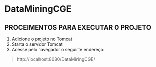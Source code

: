 # DataMiningCGE

## PROCEIMENTOS PARA EXECUTAR O PROJETO
1. Adicione o projeto no Tomcat 
1. Starta o servidor Tomcat
1. Acesse pelo navegador o seguinte endereço: 
> http://localhost:8080/DataMiningCGE/

